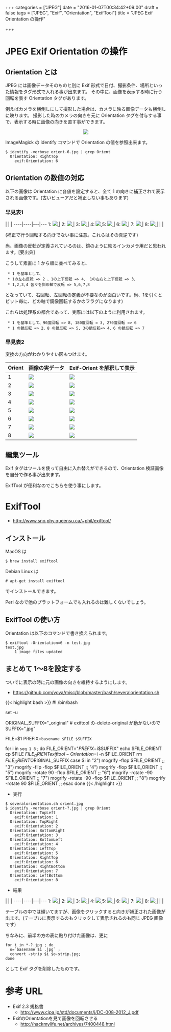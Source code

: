 +++
categories = ["JPEG"]
date = "2016-01-07T00:34:42+09:00"
draft = false
tags = ["JPEG", "Exif", "Orientation", "ExifTool"]
title = "JPEG Exif Orientation の操作"

+++

# JPEG Exif Orientation の操作

## Orientation とは

JPEG には画像データそのものと別に Exif 形式で日付、撮影条件、場所といった情報をタグ形式で入れる事が出来ます。
その中に、画像を表示する時に行う回転を表す Orientation タグがあります。

例えばカメラを横倒しにして撮影した場合は、カメラに映る画像データも横倒しに映ります。
撮影した時のカメラの向きを元に Orientation タグを付与する事で、表示する時に画像の向きを直す事ができます。
<center> <img src="/2016/01/07/digicame.png" /> </center>

ImageMagick の identify コマンドで Orientation の値を参照出来ます。

```
$ identify -verbose orient-6.jpg | grep Orient
  Orientation: RightTop
    exif:Orientation: 6
```

## Orientation の数値の対応

以下の画像は Orientation に各値を設定すると、全て 1 の向きに補正されて表示される画像です。(古いビューアだと補正しない事もあります)

### 早見表1

 | | | 
----|----|---|---
1: <a href="/2016/01/07/orient-1-strip.jpg"> <img src="/2016/01/07/orient-1-strip.jpg" /> </a> | 2: <a href="/2016/01/07/orient-2-strip.jpg"> <img src="/2016/01/07/orient-2-strip.jpg" /> </a>  | 3: <a href="/2016/01/07/orient-3-strip.jpg"> <img src="/2016/01/07/orient-3-strip.jpg" /> </a>  | 4: <a href="/2016/01/07/orient-4-strip.jpg"> <img src="/2016/01/07/orient-4-strip.jpg" /> </a>
5: <a href="/2016/01/07/orient-5-strip.jpg"> <img src="/2016/01/07/orient-5-strip.jpg" /> </a> | 6: <a href="/2016/01/07/orient-6-strip.jpg"> <img src="/2016/01/07/orient-6-strip.jpg" /> </a>  | 7: <a href="/2016/01/07/orient-7-strip.jpg"> <img src="/2016/01/07/orient-7-strip.jpg" /> </a>  | 8: <a href="/2016/01/07/orient-8-strip.jpg"> <img src="/2016/01/07/orient-8-strip.jpg" /> </a>
 | | | 

(補正で行う回転する向きでない事に注意。これらはその真逆です)

尚、画像の反転が定義されているのは、鏡のように映るインカメラ用だと思われます。[要出典]

こうして素直に 1 から順に並べてみると、
```
 * 1 を基準として、
 * 1の左右反転 => 2 、1の上下反転 => 4、 1の左右と上下反転 => 3、
 * 1,2,3,4 各々を斜め軸で反転 => 5,6,7,8
```
となっていて、右回転、左回転の定義が不要なのが面白いです。尚、1を引くとビット毎に、どの軸で鏡像回転するかのフラグになります)

これらは処理系の都合であって、実際には以下のように利用されます。
```
 * 1 を基準として、90度回転 => 8, 180度回転 = 3, 270度回転 => 6
 * 1 の鏡反転 => 2、8 の鏡反転 => 5, 3の鏡反転=> 4、6 の鏡反転 => 7
```


### 早見表2

変換の方向がわかりやすい図もつけます。

Orient | 画像の実データ | Exif-Orient を解釈して表示
----|----|---
1 | <a href="/2016/01/07/orient-1-strip.jpg"> <img src="/2016/01/07/orient-1-strip.jpg" /> </a> | <a href="/2016/01/07/orient-1-strip.jpg"> <img src="/2016/01/07/orient-1-strip.jpg" />
2 | <a href="/2016/01/07/orient-2-strip.jpg"> <img src="/2016/01/07/orient-2-strip.jpg" /> </a>  | <a href="/2016/01/07/orient-1-strip.jpg"> <img src="/2016/01/07/orient-1-strip.jpg" />
3 | <a href="/2016/01/07/orient-3-strip.jpg"> <img src="/2016/01/07/orient-3-strip.jpg" /> </a>  | <a href="/2016/01/07/orient-1-strip.jpg"> <img src="/2016/01/07/orient-1-strip.jpg" />
4 | <a href="/2016/01/07/orient-4-strip.jpg"> <img src="/2016/01/07/orient-4-strip.jpg" /> </a> |  <a href="/2016/01/07/orient-1-strip.jpg"> <img src="/2016/01/07/orient-1-strip.jpg" />
5 | <a href="/2016/01/07/orient-5-strip.jpg"> <img src="/2016/01/07/orient-5-strip.jpg" /> </a> | <a href="/2016/01/07/orient-1-strip.jpg"> <img src="/2016/01/07/orient-1-strip.jpg" />
6 | <a href="/2016/01/07/orient-6-strip.jpg"> <img src="/2016/01/07/orient-6-strip.jpg" /> </a>  | <a href="/2016/01/07/orient-1-strip.jpg"> <img src="/2016/01/07/orient-1-strip.jpg" />
7 | <a href="/2016/01/07/orient-7-strip.jpg"> <img src="/2016/01/07/orient-7-strip.jpg" /> </a>  | <a href="/2016/01/07/orient-1-strip.jpg"> <img src="/2016/01/07/orient-1-strip.jpg" />
8 | <a href="/2016/01/07/orient-8-strip.jpg"> <img src="/2016/01/07/orient-8-strip.jpg" /> </a> | <a href="/2016/01/07/orient-1-strip.jpg"> <img src="/2016/01/07/orient-1-strip.jpg" />


## 編集ツール

Exif タグはツールを使って自由に入れ替えができるので、Orientation 検証画像を自分で作る事が出来ます。

ExifTool が便利なのでこちらを使う事にします。

# ExifTool

 * http://www.sno.phy.queensu.ca/~phil/exiftool/

## インストール

MacOS は
```
$ brew install exiftool
```
Debian Linux は
```
# apt-get install exiftool
```
でインストールできます。

Perl なので他のプラットフォームでも入れるのは難しくないでしょう。

## ExifTool の使い方

Orientation は以下のコマンドで書き換えられます。

```
$ exiftool -Orientation=6 -n test.jpg
test.jpg
    1 image files updated
```

## まとめて 1〜8を設定する

ついでに表示の時に元の画像の向きを維持するようにします。

* https://github.com/yoya/misc/blob/master/bash/severalorientation.sh

{{< highlight bash >}}
#! /bin/bash

set -u

ORIGINAL_SUFFIX="_original" # exiftool の-delete-original が動かないので
SUFFIX=".jpg"

FILE=$1
PREFIX=`basename $FILE $SUFFIX`

for i in `seq 1 8` ;
do
  FILE_ORIENT="$PREFIX-$i$SUFFIX"
  echo $FILE_ORIENT
  cp $FILE $FILE_ORIENT
  exiftool -Orientation=$i -n $FILE_ORIENT
  rm $FILE_ORIENT$ORIGINAL_SUFFIX
  case $i in
    "2") mogrify             -flop $FILE_ORIENT ;;
    "3") mogrify       -flip -flop $FILE_ORIENT ;;
    "4") mogrify             -flop $FILE_ORIENT ;;
    "5") mogrify -rotate  90 -flop $FILE_ORIENT ;;
    "6") mogrify -rotate -90       $FILE_ORIENT ;;
    "7") mogrify -rotate -90 -flop $FILE_ORIENT ;;
    "8") mogrify -rotate  90       $FILE_ORIENT ;;
  esac
done
{{< /highlight >}}

 * 実行

```
$ severalorientation.sh orient.jpg
$ identify -verbose orient-?.jpg | grep Orient
  Orientation: TopLeft
    exif:Orientation: 1
  Orientation: TopRight
    exif:Orientation: 2
  Orientation: BottomRight
    exif:Orientation: 3
  Orientation: BottomLeft
    exif:Orientation: 4
  Orientation: LeftTop
    exif:Orientation: 5
  Orientation: RightTop
    exif:Orientation: 6
  Orientation: RightBottom
    exif:Orientation: 7
  Orientation: LeftBottom
    exif:Orientation: 8
```

* 結果

 | | | 
----|----|---|---
1: <a href="/2016/01/07/orient-1.jpg"> <img src="/2016/01/07/orient-1.jpg" /> </a> | 2: <a href="/2016/01/07/orient-2.jpg"> <img src="/2016/01/07/orient-2.jpg" /> </a>  | 3: <a href="/2016/01/07/orient-3.jpg"> <img src="/2016/01/07/orient-3.jpg" /> </a>  | 4: <a href="/2016/01/07/orient-4.jpg"> <img src="/2016/01/07/orient-4.jpg" /> </a> 
5: <a href="/2016/01/07/orient-5.jpg"> <img src="/2016/01/07/orient-5.jpg" /> </a> | 6: <a href="/2016/01/07/orient-6.jpg"> <img src="/2016/01/07/orient-6.jpg" /> </a>  | 7: <a href="/2016/01/07/orient-7.jpg"> <img src="/2016/01/07/orient-7.jpg" /> </a>  | 8: <a href="/2016/01/07/orient-8.jpg"> <img src="/2016/01/07/orient-8.jpg" /> </a>
 | | | 

テーブルの中では傾いてますが、画像をクリックすると向きが補正された画像が出ます。(テーブルに表示するのもクリックして表示されるのも同じ JPEG 画像です)

ちなみに、前半の方の表に貼り付けた画像は、更に
```
for i in *-?.jpg ; do
  o=`basename $i .jpg` ;
  convert -strip $i $o-strip.jpg;
done
```
として Exif タグを削除したものです。

# 参考 URL

 * Exif 2.3 規格書
   * http://www.cipa.jp/std/documents/j/DC-008-2012_J.pdf
 * ExifのOrientationを見て画像を回転させる
   * http://hackmylife.net/archives/7400448.html
